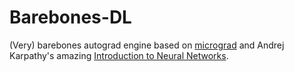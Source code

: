 # Barebones-DL

(Very) barebones autograd engine based on [micrograd](https://github.com/karpathy/micrograd) and Andrej Karpathy's amazing [Introduction to Neural Networks](https://www.youtube.com/watch?v=VMj-3S1tku0&list=WL&index=1).

